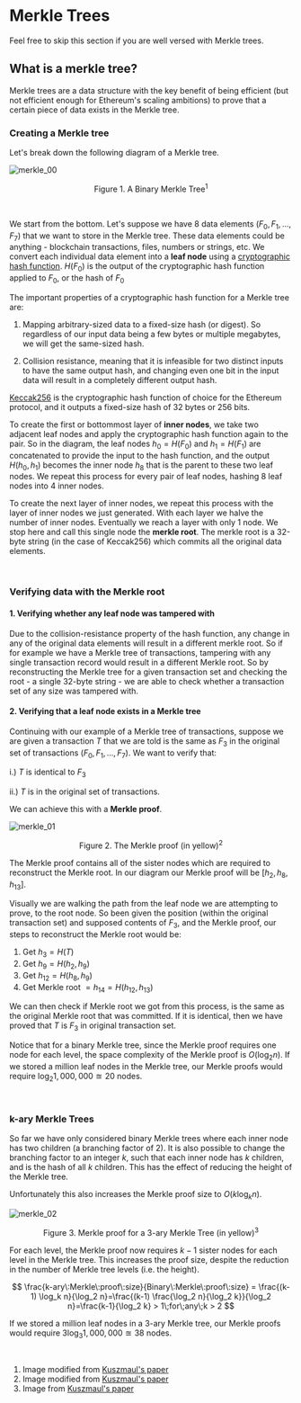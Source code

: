 # Merkle Trees

Feel free to skip this section if you are well versed with Merkle trees.

## What is a merkle tree?

Merkle trees are a data structure with the key benefit of being efficient (but not efficient enough for Ethereum's scaling ambitions) to prove that a certain piece of data exists in the Merkle tree.

### Creating a Merkle tree

Let's break down the following diagram of a Merkle tree.

![merkle_00](/img/merkle_00.png)

<p align="center">Figure 1. A Binary Merkle Tree<sup>1</sup></p>

<br/>

We start from the bottom. Let's suppose we have 8 data elements ($F_0, F_1, ..., F_7$) that we want to store in the Merkle tree. These data elements could be anything - blockchain transactions, files, numbers or strings, etc. We convert each individual data element into a **leaf node** using a [cryptographic hash function](https://en.wikipedia.org/wiki/Cryptographic_hash_function). $H(F_0)$ is the output of the cryptographic hash function applied to $F_0$, or the hash of $F_0$

The important properties of a cryptographic hash function for a Merkle tree are:

1. Mapping arbitrary-sized data to a fixed-size hash (or digest). So regardless of our input data being a few bytes or multiple megabytes, we will get the same-sized hash.

2. Collision resistance, meaning that it is infeasible for two distinct inputs to have the same output hash, and changing even one bit in the input data will result in a completely different output hash.

[Keccak256](https://keccak.team/keccak.html) is the cryptographic hash function of choice for the Ethereum protocol, and it outputs a fixed-size hash of 32 bytes or 256 bits.

To create the first or bottommost layer of **inner nodes**, we take two adjacent leaf nodes and apply the cryptographic hash function again to the pair. So in the diagram, the leaf nodes $h_0=H(F_0)$ and $h_1=H(F_1)$ are concatenated to provide the input to the hash function, and the output $H(h_0, h_1)$ becomes the inner node $h_8$ that is the parent to these two leaf nodes. We repeat this process for every pair of leaf nodes, hashing 8 leaf nodes into 4 inner nodes. 

To create the next layer of inner nodes, we repeat this process with the layer of inner nodes we just generated. With each layer we halve the number of inner nodes. Eventually we reach a layer with only 1 node. We stop here and call this single node the **merkle root**. The merkle root is a 32-byte string (in the case of Keccak256) which commits all the original data elements.

<br/>

### Verifying data with the Merkle root

#### 1. Verifying whether any leaf node was tampered with

Due to the collision-resistance property of the hash function, any change in any of the original data elements will result in a different merkle root. So if for example we have a Merkle tree of transactions, tampering with any single transaction record would result in a different Merkle root. So by reconstructing the Merkle tree for a given transaction set and checking the root - a single 32-byte string - we are able to check whether a transaction set of any size was tampered with.

#### 2. Verifying that a leaf node exists in a Merkle tree

Continuing with our example of a Merkle tree of transactions, suppose we are given a transaction $T$ that we are told is the same as $F_3$ in the original set of transactions ($F_0, F_1, ..., F_7$). We want to verify that: 

i.) $T$ is identical to $F_3$

ii.) $T$ is in the original set of transactions.

We can achieve this with a **Merkle proof**.

![merkle_01](/img/merkle_01.png)

<p align="center">Figure 2. The Merkle proof (in yellow)<sup>2</sup></p>

The Merkle proof contains all of the sister nodes which are required to reconstruct the Merkle root. In our diagram our Merkle proof will be $[h_2, h_8, h_{13}]$. 

Visually we are walking the path from the leaf node we are attempting to prove, to the root node. So been given the position (within the original transaction set) and supposed contents of $F_3$, and the Merkle proof, our steps to reconstruct the Merkle root would be:
1. Get $h_3 = H(T)$
2. Get $h_9 = H(h_2, h_9)$
3. Get $h_{12} = H(h_8, h_9)$
4. Get Merkle root $= h_{14} = H(h_{12}, h_{13})$

We can then check if Merkle root we got from this process, is the same as the original Merkle root that was committed. If it is identical, then we have proved that $T$ is $F_3$ in original transaction set.

Notice that for a binary Merkle tree, since the Merkle proof requires one node for each level, the space complexity of the Merkle proof is $O(\log_2 n)$. If we stored a million leaf nodes in the Merkle tree, our Merkle proofs would require $\log_2 1,000,000 \approxeq 20$ nodes.

<br/>

### k-ary Merkle Trees

So far we have only considered binary Merkle trees where each inner node has two children (a branching factor of 2). It is also possible to change the branching factor to an integer $k$, such that each inner node has $k$ children, and is the hash of all $k$ children. This has the effect of reducing the height of the Merkle tree. 

Unfortunately this also increases the Merkle proof size to $O(k \log_k n)$.

![merkle_02](/img/merkle_02.png)

<p align="center">Figure 3. Merkle proof for a 3-ary Merkle Tree (in yellow)<sup>3</sup></p>

For each level, the Merkle proof now requires $k-1$ sister nodes for each level in the Merkle tree. This increases the proof size, despite the reduction in the number of Merkle tree levels (i.e. the height). 

$$
\frac{k-ary\:Merkle\:proof\:size}{Binary\:Merkle\:proof\:size} = \frac{(k-1) \log_k n}{\log_2 n}=\frac{(k-1) \frac{\log_2 n}{\log_2 k}}{\log_2 n}=\frac{k-1}{\log_2 k} > 1\;for\;any\;k > 2
$$ 

If we stored a million leaf nodes in a 3-ary Merkle tree, our Merkle proofs would require $3 \log_3 1,000,000 \approxeq 38$ nodes.

<br/>

1. Image modified from [Kuszmaul's paper](https://math.mit.edu/research/highschool/primes/materials/2018/Kuszmaul.pdf)
2. Image modified from [Kuszmaul's paper](https://math.mit.edu/research/highschool/primes/materials/2018/Kuszmaul.pdf)
3. Image from [Kuszmaul's paper](https://math.mit.edu/research/highschool/primes/materials/2018/Kuszmaul.pdf)
